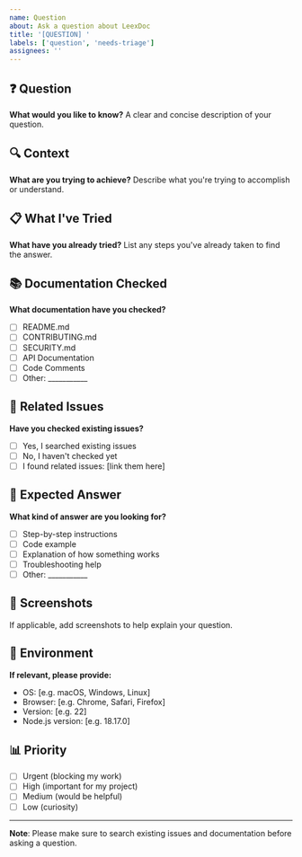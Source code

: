 ```yaml
---
name: Question
about: Ask a question about LeexDoc
title: '[QUESTION] '
labels: ['question', 'needs-triage']
assignees: ''
---
```


## ❓ Question

**What would you like to know?**
A clear and concise description of your question.

## 🔍 Context

**What are you trying to achieve?**
Describe what you're trying to accomplish or understand.

## 📋 What I've Tried

**What have you already tried?**
List any steps you've already taken to find the answer.

## 📚 Documentation Checked

**What documentation have you checked?**
- [ ] README.md
- [ ] CONTRIBUTING.md
- [ ] SECURITY.md
- [ ] API Documentation
- [ ] Code Comments
- [ ] Other: ___________

## 🔗 Related Issues

**Have you checked existing issues?**
- [ ] Yes, I searched existing issues
- [ ] No, I haven't checked yet
- [ ] I found related issues: [link them here]

## 🎯 Expected Answer

**What kind of answer are you looking for?**
- [ ] Step-by-step instructions
- [ ] Code example
- [ ] Explanation of how something works
- [ ] Troubleshooting help
- [ ] Other: ___________

## 📸 Screenshots

If applicable, add screenshots to help explain your question.

## 🔧 Environment

**If relevant, please provide:**
- OS: [e.g. macOS, Windows, Linux]
- Browser: [e.g. Chrome, Safari, Firefox]
- Version: [e.g. 22]
- Node.js version: [e.g. 18.17.0]

## 📊 Priority

- [ ] Urgent (blocking my work)
- [ ] High (important for my project)
- [ ] Medium (would be helpful)
- [ ] Low (curiosity)

---

**Note**: Please make sure to search existing issues and documentation before asking a question.
